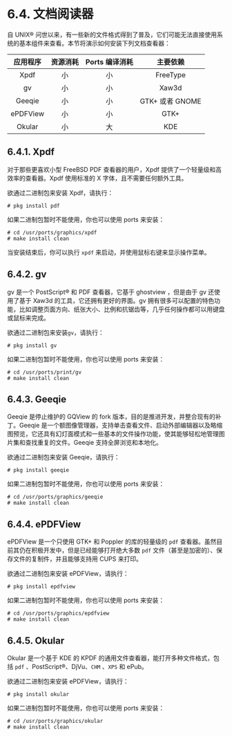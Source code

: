 # 6.4. 文档阅读器

自 UNIX® 问世以来，有一些新的文件格式得到了普及，它们可能无法直接使用系统的基本组件来查看。本节将演示如何安装下列文档查看器：

| 应用程序 | 资源消耗 | Ports 编译消耗 | 主要依赖 |
| :------: | :------: | :------------: | :------: |
| Xpdf | 小 | 小 | FreeType |
|gv|小|小|Xaw3d|
|Geeqie|小|小|GTK+ 或者 GNOME|
|ePDFView|小|小|GTK+|
|Okular|小|大|KDE|

## 6.4.1. Xpdf

对于那些更喜欢小型 FreeBSD PDF 查看器的用户，Xpdf 提供了一个轻量级和高效率的查看器。Xpdf 使用标准的 X 字体，且不需要任何额外工具。

欲通过二进制包来安装 Xpdf，请执行：

```
# pkg install pdf
```

如果二进制包暂时不能使用，你也可以使用 ports 来安装：

```
# cd /usr/ports/graphics/xpdf
# make install clean
```

当安装结束后，你可以执行 `xpdf` 来启动，并使用鼠标右键来显示操作菜单。

## 6.4.2. gv

gv 是一个 PostScript® 和 PDF 查看器，它基于 ghostview ，但是由于 gv 还使用了基于 Xaw3d 的工具，它还拥有更好的界面。gv 拥有很多可以配置的特色功能，比如调整页面方向、纸张大小、比例和抗锯齿等，几乎任何操作都可以用键盘或鼠标来完成。

欲通过二进制包来安装`gv`，请执行：

```
# pkg install gv
```

如果二进制包暂时不能使用，你也可以使用 ports 来安装：

```
# cd /usr/ports/print/gv
# make install clean
```

## 6.4.3. Geeqie

Geeqie 是停止维护的 GQView 的 fork 版本，目的是推进开发，并整合现有的补丁。Geeqie 是一个额图像管理器，支持单击查看文件、启动外部编辑器以及略缩图预览，它还具有幻灯面模式和一些基本的文件操作功能，使其能够轻松地管理图片集和查找重复的文件。Geeqie 支持全屏浏览和本地化。

欲通过二进制包来安装 Geeqie，请执行：

```
# pkg install geeqie 
```

如果二进制包暂时不能使用，你也可以使用 ports 来安装：

```
# cd /usr/ports/graphics/geeqie
# make install clean
```

## 6.4.4. ePDFView

ePDFView 是一个只使用 GTK+ 和 Poppler 的库的轻量级的 `pdf` 查看器。虽然目前其仍在积极开发中，但是已经能够打开绝大多数 `pdf` 文件（甚至是加密的）、保存文件的复制件，并且能够支持用 CUPS 来打印。

欲通过二进制包来安装 ePDFView，请执行：

```
# pkg install epdfview
```

如果二进制包暂时不能使用，你也可以使用 ports 来安装：

```
# cd /usr/ports/graphics/epdfview
# make install clean
```

## 6.4.5. Okular

Okular 是一个基于 KDE 的 KPDF 的通用文件查看器，能打开多种文件格式，包括 `pdf` 、PostScript®、DjVu、`CHM` 、`XPS` 和 ePub。

欲通过二进制包来安装 ePDFView，请执行：

```
# pkg install okular
```

如果二进制包暂时不能使用，你也可以使用 ports 来安装：

```
# cd /usr/ports/graphics/okular
# make install clean
```

